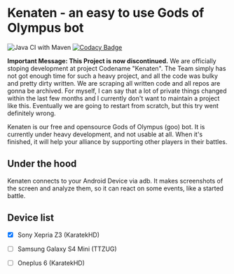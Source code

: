 # Kenaten - an easy to use Gods of Olympus bot

![Java CI with Maven](https://github.com/KaratekHD/Kenaten/workflows/Java%20CI%20with%20Maven/badge.svg) [![Codacy Badge](https://api.codacy.com/project/badge/Grade/5e1c2169b2d14aeca04a37c918a5204c)](https://www.codacy.com/manual/KaratekHD/Kenaten?utm_source=github.com&amp;utm_medium=referral&amp;utm_content=KaratekHD/Kenaten&amp;utm_campaign=Badge_Grade)

**Important Message: This Project is now discontinued.**
We are officially stoping development at project Codename "Kenaten". The Team simply has not got enough time for such a heavy project, and all the code was bulky and pretty dirty written. We are scraping all written code and all repos are gonna be archived. For myself, I can say that a lot of private things changed within the last few months and I currently don't want to maintain a project like this.  Eventually we are going to restart from scratch, but this try went definitely wrong.

Kenaten is our free and opensource Gods of Olympus (goo) bot. It is currently under heavy development,
and not usable at all. When it's finished, it will help your alliance by supporting other players in their battles.

## Under the hood
Kenaten connects to your Android Device via adb. It makes 
screenshots of the screen and analyze them, so it can react on some events, like a started battle.

## Device list
* [x] Sony Xepria Z3 (KaratekHD)
* [ ] Samsung Galaxy S4 Mini (TTZUG)
* [ ] Oneplus 6 (KaratekHD)

